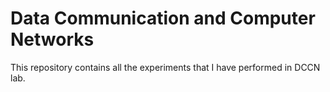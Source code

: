# **Data Communication and Computer Networks**

This repository contains all the experiments that I have performed in DCCN lab. 
